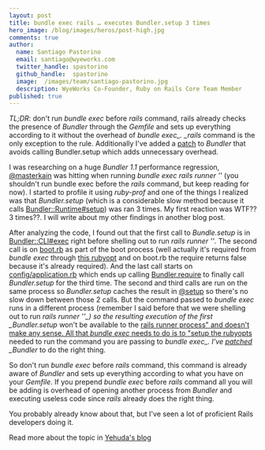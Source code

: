 ```yaml
---
layout: post
title: bundle exec rails … executes Bundler.setup 3 times
hero_image: /blog/images/heros/post-high.jpg
comments: true
author:
  name: Santiago Pastorino
  email: santiago@wyeworks.com
  twitter_handle: spastorino
  github_handle:  spastorino
  image:  /images/team/santiago-pastorino.jpg
  description: WyeWorks Co-Founder, Ruby on Rails Core Team Member
published: true
---
```

*TL;DR*: don't run *bundle exec* before *rails* command, rails already checks the presence of *Bundler* through the *Gemfile* and sets up everything according to it without the overhead of *bundle exec_. _rails* command is the only exception to the rule. Additionally I've added a [patch](https://github.com/carlhuda/bundler/commit/2c838255ccadadeab5298b7c2bbc39035e59f248) to *Bundler* that avoids calling Bundler.setup which adds unnecessary overhead.

<!--more-->

I was researching on a huge *Bundler 1.1* performance regression, [@masterkain](http://twitter.com/masterkain) was hitting when running *bundle exec rails runner ''* (you shouldn't run bundle exec before the *rails* command, but keep reading for now). I started to profile it using *ruby-prof* and one of the things I realized was that *Bundler.setup* (which is a considerable slow method because it calls [Bundler::Runtime#setup](https://github.com/carlhuda/bundler/blob/2a38a24a295b6e978f0c982d454a3a9f11399abc/lib/bundler/runtime.rb#L7-42)) was ran 3 times. My first reaction was WTF?? 3 times??. I will write about my other findings in another blog post.

After analyzing the code, I found out that the first call to *Bundle.setup* is in [Bundler::CLI#exec](https://github.com/carlhuda/bundler/blob/2a38a24a295b6e978f0c982d454a3a9f11399abc/lib/bundler/cli.rb#L398) right before shelling out to run _rails runner ''_.
The second call is on [boot.rb](https://github.com/rails/rails/blob/d2abe28ed342443f8c374a6e02977ccb0c3b3f95/railties/lib/rails/generators/rails/app/templates/config/boot.rb#L6) as part of the boot process (well actually it's required from *bundle exec* through [this rubyopt](https://github.com/carlhuda/bundler/blob/2a38a24a295b6e978f0c982d454a3a9f11399abc/lib/bundler/runtime.rb#L227) and on boot.rb the require returns false because it's already required).
And the last call starts on [config/application.rb](https://github.com/rails/rails/blob/d2abe28ed342443f8c374a6e02977ccb0c3b3f95/railties/lib/rails/generators/rails/app/templates/config/application.rb#L17)
which ends up calling [Bundler.require](https://github.com/carlhuda/bundler/blob/2a38a24a295b6e978f0c982d454a3a9f11399abc/lib/bundler.rb#L120-122) to finally call *Bundler.setup* for the third time. 
The second and third calls are run on the same process so *Bundler.setup* caches the result in [@setup](https://github.com/carlhuda/bundler/blob/2a38a24a295b6e978f0c982d454a3a9f11399abc/lib/bundler.rb#L105) so there's no slow down between those 2 calls.
But the command passed to *bundle exec* runs in a different process (remember I said before that we were shelling out to run *rails runner ''_) so the resulting execution of the first _Bundler.setup* won't be available to the [rails runner process" and doesn't make any sense. All that *bundle exec* needs to do is to "setup the rubyopts](https://github.com/carlhuda/bundler/blob/2a38a24a295b6e978f0c982d454a3a9f11399abc/lib/bundler/runtime.rb#L209-231) needed to run the command you are passing to *bundle exec_. I've [patched](https://github.com/carlhuda/bundler/commit/2c838255ccadadeab5298b7c2bbc39035e59f248) _Bundler* to do the right thing.

So don't run *bundle exec* before *rails* command, this command is already aware of *Bundler* and sets up everything according to what you have on your _Gemfile_.
If you prepend *bundle exec* before *rails* command all you will be adding is overhead of opening another process from *Bundler* and executing useless code since *rails* already does the right thing.

You probably already know about that, but I've seen a lot of proficient Rails developers doing it.

Read more about the topic in [Yehuda's blog](http://yehudakatz.com/2011/05/30/gem-versioning-and-bundler-doing-it-right/)
